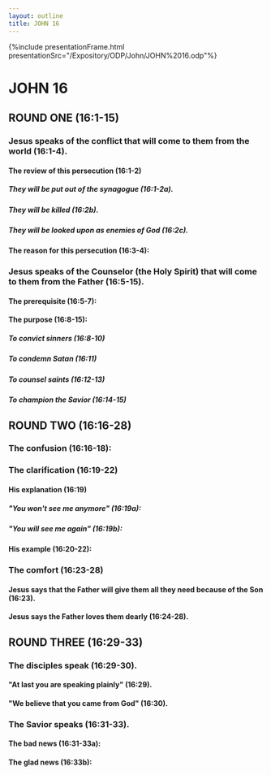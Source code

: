 ```yaml
---
layout: outline
title: JOHN 16
---
```

{%include presentationFrame.html presentationSrc="/Expository/ODP/John/JOHN%2016.odp"%}

# JOHN 16
## ROUND ONE (16:1-15) 
###  Jesus speaks of the conflict that will come to them from the world (16:1-4). 
####  The review of this persecution (16:1-2) 
#####  They will be put out of the synagogue (16:1-2a). 
#####  They will be killed (16:2b). 
#####  They will be looked upon as enemies of God (16:2c). 
####  The reason for this persecution (16:3-4): 
###  Jesus speaks of the Counselor (the Holy Spirit) that will come to them from the Father (16:5-15). 
####  The prerequisite (16:5-7): 
####  The purpose (16:8-15): 
#####  To convict sinners (16:8-10) 
#####  To condemn Satan (16:11) 
#####  To counsel saints (16:12-13) 
#####  To champion the Savior (16:14-15) 
## ROUND TWO (16:16-28) 
###  The confusion (16:16-18): 
###  The clarification (16:19-22) 
####  His explanation (16:19) 
#####  \"You won\'t see me anymore\" (16:19a): 
#####  \"You will see me again\" (16:19b): 
####  His example (16:20-22): 
###  The comfort (16:23-28) 
####  Jesus says that the Father will give them all they need because of the Son (16:23). 
####  Jesus says the Father loves them dearly (16:24-28). 
## ROUND THREE (16:29-33) 
###  The disciples speak (16:29-30). 
####  \"At last you are speaking plainly\" (16:29). 
####  \"We believe that you came from God\" (16:30). 
###  The Savior speaks (16:31-33). 
####  The bad news (16:31-33a): 
####  The glad news (16:33b): 
